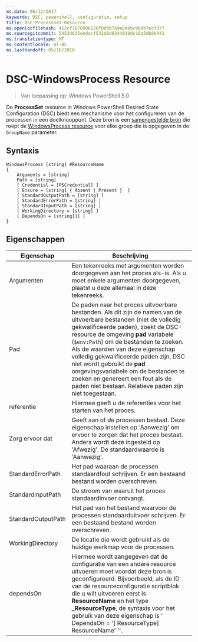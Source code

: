 ```yaml
---
ms.date: 06/12/2017
keywords: DSC, powershell, configuratie, setup
title: DSC-ProcessSet Resource
ms.openlocfilehash: 412cf1076996126f0d9b7a9a8ebbc9bdb7ecf377
ms.sourcegitcommit: 54534635eedacf531d8d6344019dc16a50b8b441
ms.translationtype: MT
ms.contentlocale: nl-NL
ms.lasthandoff: 05/16/2018
---
```

# <a name="dsc-windowsprocess-resource"></a>DSC-WindowsProcess Resource

> Van toepassing op: Windows PowerShell 5.0

De **ProcessSet** resource in Windows PowerShell Desired State Configuration (DSC) biedt een mechanisme voor het configureren van de processen in een doelknooppunt. Deze bron is een [samengestelde bron](authoringResourceComposite.md) die roept de [WindowsProcess resource](windowsProcessResource.md) voor elke groep die is opgegeven in de `GroupName` parameter.

## <a name="syntax"></a>Syntaxis

```
WindowsProcess [string] #ResourceName
{
    Arguments = [string]
    Path = [string]
    [ Credential = [PSCredential] ]
    [ Ensure = [string] { Absent | Present }  ]
    [ StandardOutputPath = [string] ]
    [ StandardErrorPath = [string] ]
    [ StandardInputPath = [string] ]
    [ WorkingDirectory = [string] ]
    [ DependsOn = [string[]] ]
}
```

## <a name="properties"></a>Eigenschappen
|  Eigenschap  |  Beschrijving   |
|---|---|
| Argumenten| Een tekenreeks met argumenten worden doorgegeven aan het proces als-is. Als u moet enkele argumenten doorgegeven, plaatst u deze allemaal in deze tekenreeks.|
| Pad| De paden naar het proces uitvoerbare bestanden. Als dit zijn de namen van de uitvoerbare bestanden (niet de volledig gekwalificeerde paden), zoekt de DSC-resource de omgeving **pad** variabele (`$env:Path`) om de bestanden te zoeken. Als de waarden van deze eigenschap volledig gekwalificeerde paden zijn, DSC niet wordt gebruikt de **pad** omgevingsvariabele om de bestanden te zoeken en genereert een fout als de paden niet bestaan. Relatieve paden zijn niet toegestaan.|
| referentie| Hiermee geeft u de referenties voor het starten van het proces.|
| Zorg ervoor dat| Geeft aan of de processen bestaat. Deze eigenschap instellen op 'Aanwezig' om ervoor te zorgen dat het proces bestaat. Anders wordt deze ingesteld op 'Afwezig'. De standaardwaarde is 'Aanwezig'.|
| StandardErrorPath| Het pad waaraan de processen standaardfout schrijven. Er een bestaand bestand worden overschreven.|
| StandardInputPath| De stroom van waaruit het proces standaardinvoer ontvangt.|
| StandardOutputPath| Het pad van het bestand waarvoor de processen standaarduitvoer schrijven. Er een bestaand bestand worden overschreven.|
| WorkingDirectory| De locatie die wordt gebruikt als de huidige werkmap voor de processen.|
| dependsOn | Hiermee wordt aangegeven dat de configuratie van een andere resource uitvoeren moet voordat deze bron is geconfigureerd. Bijvoorbeeld, als de ID van de resourceconfiguratie scriptblok die u wilt uitvoeren eerst is **ResourceName** en het type **_ResourceType**, de syntaxis voor het gebruik van deze eigenschap is ' DependsOn = '[ ResourceType] ResourceName' ''.|